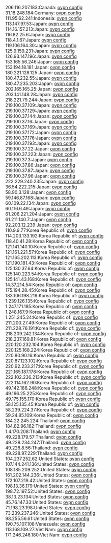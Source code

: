 206.116.207.183:Canada: [ovpn config](vpn/206_116_207_183.ovpn)  
31.18.248.184:Germany: [ovpn config](vpn/31_18_248_184.ovpn)  
111.95.62.241:Indonesia: [ovpn config](vpn/111_95_62_241.ovpn)  
113.147.97.53:Japan: [ovpn config](vpn/113_147_97_53.ovpn)  
114.16.157.213:Japan: [ovpn config](vpn/114_16_157_213.ovpn)  
116.82.25.6:Japan: [ovpn config](vpn/116_82_25_6.ovpn)  
118.4.1.67:Japan: [ovpn config](vpn/118_4_1_67.ovpn)  
119.106.164.30:Japan: [ovpn config](vpn/119_106_164_30.ovpn)  
125.9.159.231:Japan: [ovpn config](vpn/125_9_159_231.ovpn)  
126.93.147.196:Japan: [ovpn config](vpn/126_93_147_196.ovpn)  
153.165.56.246:Japan: [ovpn config](vpn/153_165_56_246.ovpn)  
153.194.18.181:Japan: [ovpn config](vpn/153_194_18_181.ovpn)  
180.221.128.125:Japan: [ovpn config](vpn/180_221_128_125.ovpn)  
180.47.232.55:Japan: [ovpn config](vpn/180_47_232_55.ovpn)  
180.47.235.203:Japan: [ovpn config](vpn/180_47_235_203.ovpn)  
202.165.165.25:Japan: [ovpn config](vpn/202_165_165_25.ovpn)  
203.141.148.28:Japan: [ovpn config](vpn/203_141_148_28.ovpn)  
218.221.79.244:Japan: [ovpn config](vpn/218_221_79_244.ovpn)  
219.100.37.109:Japan: [ovpn config](vpn/219_100_37_109.ovpn)  
219.100.37.129:Japan: [ovpn config](vpn/219_100_37_129.ovpn)  
219.100.37.144:Japan: [ovpn config](vpn/219_100_37_144.ovpn)  
219.100.37.16:Japan: [ovpn config](vpn/219_100_37_16.ovpn)  
219.100.37.169:Japan: [ovpn config](vpn/219_100_37_169.ovpn)  
219.100.37.172:Japan: [ovpn config](vpn/219_100_37_172.ovpn)  
219.100.37.176:Japan: [ovpn config](vpn/219_100_37_176.ovpn)  
219.100.37.193:Japan: [ovpn config](vpn/219_100_37_193.ovpn)  
219.100.37.22:Japan: [ovpn config](vpn/219_100_37_22.ovpn)  
219.100.37.223:Japan: [ovpn config](vpn/219_100_37_223.ovpn)  
219.100.37.3:Japan: [ovpn config](vpn/219_100_37_3.ovpn)  
219.100.37.86:Japan: [ovpn config](vpn/219_100_37_86.ovpn)  
219.100.37.87:Japan: [ovpn config](vpn/219_100_37_87.ovpn)  
219.100.37.96:Japan: [ovpn config](vpn/219_100_37_96.ovpn)  
222.229.240.235:Japan: [ovpn config](vpn/222_229_240_235.ovpn)  
36.54.222.215:Japan: [ovpn config](vpn/36_54_222_215.ovpn)  
58.90.3.128:Japan: [ovpn config](vpn/58_90_3_128.ovpn)  
59.146.87.168:Japan: [ovpn config](vpn/59_146_87_168.ovpn)  
60.109.22.134:Japan: [ovpn config](vpn/60_109_22_134.ovpn)  
60.116.6.49:Japan: [ovpn config](vpn/60_116_6_49.ovpn)  
61.206.221.204:Japan: [ovpn config](vpn/61_206_221_204.ovpn)  
61.211.140.7:Japan: [ovpn config](vpn/61_211_140_7.ovpn)  
92.203.12.239:Japan: [ovpn config](vpn/92_203_12_239.ovpn)  
110.9.9.77:Korea Republic of: [ovpn config](vpn/110_9_9_77.ovpn)  
114.203.133.192:Korea Republic of: [ovpn config](vpn/114_203_133_192.ovpn)  
118.40.41.28:Korea Republic of: [ovpn config](vpn/118_40_41_28.ovpn)  
121.141.140.10:Korea Republic of: [ovpn config](vpn/121_141_140_10.ovpn)  
121.161.221.57:Korea Republic of: [ovpn config](vpn/121_161_221_57.ovpn)  
121.165.202.113:Korea Republic of: [ovpn config](vpn/121_165_202_113.ovpn)  
121.190.181.43:Korea Republic of: [ovpn config](vpn/121_190_181_43.ovpn)  
125.130.37.64:Korea Republic of: [ovpn config](vpn/125_130_37_64.ovpn)  
125.140.223.54:Korea Republic of: [ovpn config](vpn/125_140_223_54.ovpn)  
125.141.43.168:Korea Republic of: [ovpn config](vpn/125_141_43_168.ovpn)  
14.37.214.54:Korea Republic of: [ovpn config](vpn/14_37_214_54.ovpn)  
175.194.28.45:Korea Republic of: [ovpn config](vpn/175_194_28_45.ovpn)  
183.106.198.219:Korea Republic of: [ovpn config](vpn/183_106_198_219.ovpn)  
1.239.126.135:Korea Republic of: [ovpn config](vpn/1_239_126_135.ovpn)  
1.247.171.185:Korea Republic of: [ovpn config](vpn/1_247_171_185.ovpn)  
1.248.167.9:Korea Republic of: [ovpn config](vpn/1_248_167_9.ovpn)  
1.251.245.24:Korea Republic of: [ovpn config](vpn/1_251_245_24.ovpn)  
211.200.27.49:Korea Republic of: [ovpn config](vpn/211_200_27_49.ovpn)  
211.228.76.191:Korea Republic of: [ovpn config](vpn/211_228_76_191.ovpn)  
218.209.242.134:Korea Republic of: [ovpn config](vpn/218_209_242_134.ovpn)  
218.237.169.81:Korea Republic of: [ovpn config](vpn/218_237_169_81.ovpn)  
220.120.232.104:Korea Republic of: [ovpn config](vpn/220_120_232_104.ovpn)  
220.125.168.224:Korea Republic of: [ovpn config](vpn/220_125_168_224.ovpn)  
220.80.90.16:Korea Republic of: [ovpn config](vpn/220_80_90_16.ovpn)  
220.87.123.102:Korea Republic of: [ovpn config](vpn/220_87_123_102.ovpn)  
220.92.233.217:Korea Republic of: [ovpn config](vpn/220_92_233_217.ovpn)  
221.165.187.178:Korea Republic of: [ovpn config](vpn/221_165_187_178.ovpn)  
222.102.236.213:Korea Republic of: [ovpn config](vpn/222_102_236_213.ovpn)  
222.114.162.90:Korea Republic of: [ovpn config](vpn/222_114_162_90.ovpn)  
49.142.186.248:Korea Republic of: [ovpn config](vpn/49_142_186_248.ovpn)  
49.166.25.225:Korea Republic of: [ovpn config](vpn/49_166_25_225.ovpn)  
49.175.155.170:Korea Republic of: [ovpn config](vpn/49_175_155_170.ovpn)  
58.125.135.45:Korea Republic of: [ovpn config](vpn/58_125_135_45.ovpn)  
58.239.224.37:Korea Republic of: [ovpn config](vpn/58_239_224_37.ovpn)  
59.24.85.109:Korea Republic of: [ovpn config](vpn/59_24_85_109.ovpn)  
184.22.245.224:Thailand: [ovpn config](vpn/184_22_245_224.ovpn)  
184.82.96.162:Thailand: [ovpn config](vpn/184_82_96_162.ovpn)  
1.4.170.208:Thailand: [ovpn config](vpn/1_4_170_208.ovpn)  
49.228.179.57:Thailand: [ovpn config](vpn/49_228_179_57.ovpn)  
49.228.234.247:Thailand: [ovpn config](vpn/49_228_234_247.ovpn)  
49.228.8.56:Thailand: [ovpn config](vpn/49_228_8_56.ovpn)  
49.228.97.229:Thailand: [ovpn config](vpn/49_228_97_229.ovpn)  
104.237.252.62:United States: [ovpn config](vpn/104_237_252_62.ovpn)  
107.144.241.136:United States: [ovpn config](vpn/107_144_241_136.ovpn)  
108.185.209.252:United States: [ovpn config](vpn/108_185_209_252.ovpn)  
161.202.144.236:United States: [ovpn config](vpn/161_202_144_236.ovpn)  
172.107.219.42:United States: [ovpn config](vpn/172_107_219_42.ovpn)  
198.13.36.179:United States: [ovpn config](vpn/198_13_36_179.ovpn)  
198.72.197.52:United States: [ovpn config](vpn/198_72_197_52.ovpn)  
38.13.23.134:United States: [ovpn config](vpn/38_13_23_134.ovpn)  
45.76.147.33:United States: [ovpn config](vpn/45_76_147_33.ovpn)  
71.198.23.198:United States: [ovpn config](vpn/71_198_23_198.ovpn)  
73.239.237.246:United States: [ovpn config](vpn/73_239_237_246.ovpn)  
98.255.56.61:United States: [ovpn config](vpn/98_255_56_61.ovpn)  
190.75.107.108:Venezuela: [ovpn config](vpn/190_75_107_108.ovpn)  
113.168.109.27:Viet Nam: [ovpn config](vpn/113_168_109_27.ovpn)  
171.246.246.180:Viet Nam: [ovpn config](vpn/171_246_246_180.ovpn)  
